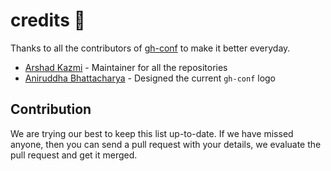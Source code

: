 # credits :metal:

Thanks to all the contributors of [gh-conf](https://github.com/gh-conf) to make it better everyday.

- [Arshad Kazmi](https://github.com/arshadkazmi42) - Maintainer for all the repositories
- [Aniruddha Bhattacharya](https://dribbble.com/aniruddha) - Designed the current `gh-conf` logo

## Contribution
We are trying our best to keep this list up-to-date. If we have missed anyone, then you can send a pull request with your details, we evaluate the pull request and get it merged.
